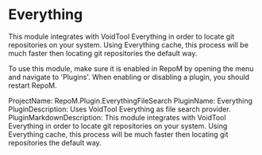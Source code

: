 # Everything

This module integrates with VoidTool Everything in order to locate git repositories on your system. Using Everything cache, this process will be much faster then locating git repositories the default way.

To use this module, make sure it is enabled in RepoM by opening the menu and navigate to 'Plugins'. When enabling or disabling a plugin, you should restart RepoM.

ProjectName: RepoM.Plugin.EverythingFileSearch
PluginName: Everything
PluginDescription: Uses VoidTool Everything as file search provider.
PluginMarkdownDescription: This module integrates with VoidTool Everything in order to locate git repositories on your system. Using Everything cache, this process will be much faster then locating git repositories the default way.